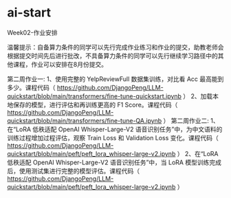 # ai-start
Week02-作业安排 

温馨提示：自备算力条件的同学可以先行完成作业练习和作业的提交，助教老师会根据提交时间先后进行批改，不具备算力条件的同学可以先行继续学习路径中的其他课程，作业可以安排在8月份提交。

第二周作业一:
1、使用完整的 YelpReviewFull 数据集训练，对比看 Acc 最高能到多少。课程代码（ https://github.com/DjangoPeng/LLM-quickstart/blob/main/transformers/fine-tune-quickstart.ipynb ）
2、加载本地保存的模型，进行评估和再训练更高的 F1 Score。课程代码（ https://github.com/DjangoPeng/LLM-quickstart/blob/main/transformers/fine-tune-QA.ipynb ） 
第二周作业二: 
1、在“LoRA 低秩适配 OpenAI Whisper-Large-V2 语音识别任务”中，为中文语料的训练过程增加过程评估，观察 Train Loss 和 Validation Loss 变化。课程代码（ https://github.com/DjangoPeng/LLM-quickstart/blob/main/peft/peft_lora_whisper-large-v2.ipynb ） 
2、在“LoRA 低秩适配 OpenAI Whisper-Large-V2 语音识别任务”中，当 LoRA 模型训练完成后，使用测试集进行完整的模型评估。课程代码（ https://github.com/DjangoPeng/LLM-quickstart/blob/main/peft/peft_lora_whisper-large-v2.ipynb ） 




